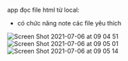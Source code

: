 app đọc file html từ local:
- có chức năng note các file yêu thích

![Screen Shot 2021-07-06 at 09 04 51](https://user-images.githubusercontent.com/65408592/124531741-5544b380-de39-11eb-9f49-e27fd36a3d9d.png)
![Screen Shot 2021-07-06 at 09 05 01](https://user-images.githubusercontent.com/65408592/124531745-583fa400-de39-11eb-85be-bbf3bab5f20d.png)
![Screen Shot 2021-07-06 at 09 05 14](https://user-images.githubusercontent.com/65408592/124531749-5aa1fe00-de39-11eb-958c-598ca9e1fd2b.png)
